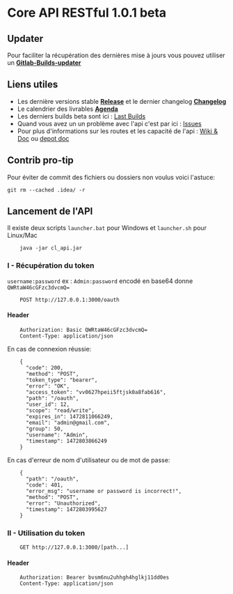 # Core API RESTful 1.0.1 beta
## Updater
Pour faciliter la récupération des dernières mise à jours vous pouvez utiliser un **[Gitlab-Builds-updater](https://gitlab.com/tfSheol/Gitlab-Builds-updater)**

## Liens utiles
* Les dernière versions stable **[Release](https://gitlab.com/CodeandLearn/core_api/pipelines?scope=tags)** et le dernier changelog **[Changelog](https://gitlab.com/CodeandLearn/core_api/tags)**
* Le calendrier des livrables **[Agenda](https://gitlab.com/CodeandLearn/core_api/milestones)**
* Les derniers builds beta sont ici : [Last Builds](https://gitlab.com/CodeandLearn/core_api/pipelines)
* Quand vous avez un un problème avec l'api c'est par ici : [Issues](https://gitlab.com/CodeandLearn/core_api/issues)
* Pour plus d'informations sur les routes et les capacité de l'api : [Wiki & Doc](https://gitlab.com/CodeandLearn/core_api/wikis/home) ou [depot doc](https://gitlab.com/CodeandLearn/Doc) 

## Contrib pro-tip
Pour éviter de commit des fichiers ou dossiers non voulus voici l'astuce:
```
git rm --cached .idea/ -r
```

## Lancement de l'API
Il existe deux scripts `launcher.bat` pour Windows et `launcher.sh` pour Linux/Mac
```
	java -jar cl_api.jar
```

### I - Récupération du token
`username:password` ex : `Admin:password` encodé en base64 donne `QWRtaW46cGFzc3dvcmQ=`
```
	POST http://127.0.0.1:3000/oauth
```

#### Header
```
    Authorization: Basic QWRtaW46cGFzc3dvcmQ=
    Content-Type: application/json
```

En cas de connexion réussie:
```
    {
      "code": 200,
      "method": "POST",
      "token_type": "bearer",
      "error": "OK",
      "access_token": "vv0627hpeii5ftjsk0a8fab616",
      "path": "/oauth",
      "user_id": 12,
      "scope": "read/write",
      "expires_in": 1472811066249,
      "email": "admin@gmail.com",
      "group": 50,
      "username": "Admin",
      "timestamp": 1472803866249
    }
```

En cas d'erreur de nom d'utilisateur ou de mot de passe:
```
    {
      "path": "/oauth",
      "code": 401,
      "error_msg": "username or password is incorrect!",
      "method": "POST",
      "error": "Unauthorized",
      "timestamp": 1472803995627
    }
```

### II - Utilisation du token
```
    GET http://127.0.0.1:3000/[path...]
```

#### Header
```
    Authorization: Bearer bvsm6nu2uhhgh4hglkj11dd0es
    Content-Type: application/json
```